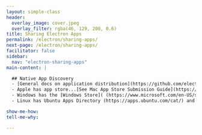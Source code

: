 ```yaml
---
layout: simple-class
header:
  overlay_image: cover.jpeg
  overlay_filter: rgba(46, 129, 200, 0.6)
title: Sharing Electron Apps
permalink: /electron/sharing-apps/
next-page: /electron/sharing-apps/
facilitator: false
sidebar:
  nav: "electron-sharing-apps"
main-content: |

  ## Native App Discovery
  - [General docs on application distribution](https://github.com/electron/electron/blob/master/docs/tutorial/application-distribution.md)
  - Apple has app store...[See Mac App Store Submission Guide](https://github.com/electron/electron/blob/master/docs/tutorial/mac-app-store-submission-guide.md)
  - Windows has the [Windows Store]( (https://www.microsoft.com/en-US/store/apps?rtc=1))...[See Windows Store Guide](https://github.com/electron/electron/blob/master/docs/tutorial/windows-store-guide.md)
  - Linux has Ubuntu Apps Directory (https://apps.ubuntu.com/cat/) and Deepin App Store (http://appstore.deepin.com/)

show-me-how:
tell-me-why:

---
```

